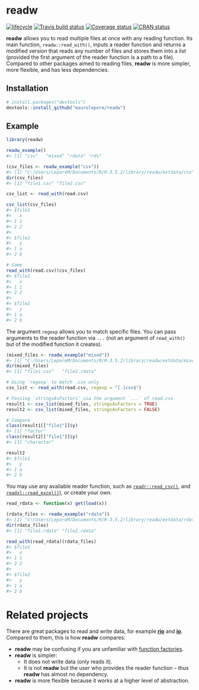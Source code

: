 
<!-- README.md is generated from README.Rmd. Please edit that file -->

# readw

[![lifecycle](https://img.shields.io/badge/lifecycle-experimental-orange.svg)](https://www.tidyverse.org/lifecycle/#experimental)
[![Travis build
status](https://travis-ci.org/maurolepore/readw.svg?branch=master)](https://travis-ci.org/maurolepore/readw)
[![Coverage
status](https://coveralls.io/repos/github/maurolepore/readw/badge.svg)](https://coveralls.io/r/maurolepore/readw?branch=master)
[![CRAN
status](https://www.r-pkg.org/badges/version/readw)](https://cran.r-project.org/package=readw)

**readw** allows you to read multiple files at once with any reading
function. Its main function, `readw::read_with()`, inputs a reader
function and returns a modified version that reads any number of files
and stores them into a list (provided the first argument of the reader
function is a path to a file). Compared to other packages aimed to
reading files, **readw** is more simpler, more flexible, and has less
dependencies.

## Installation

``` r
# install.packages("devtools")
devtools::install_github("maurolepore/readw")
```

## Example

``` r
library(readw)

readw_example()
#> [1] "csv"   "mixed" "rdata" "rds"

(csv_files <- readw_example("csv"))
#> [1] "C:/Users/LeporeM/Documents/R/R-3.5.2/library/readw/extdata/csv"
dir(csv_files)
#> [1] "file1.csv" "file2.csv"

csv_list <- read_with(read.csv)

csv_list(csv_files)
#> $file1
#>   x
#> 1 1
#> 2 2
#> 
#> $file2
#>   y
#> 1 a
#> 2 b

# Same
read_with(read.csv)(csv_files)
#> $file1
#>   x
#> 1 1
#> 2 2
#> 
#> $file2
#>   y
#> 1 a
#> 2 b
```

The argument `regexp` allows you to match specific files. You can pass
arguments to the reader function via `...` (not an argument of
`read_with()` but of the modified function it creates).

``` r
(mixed_files <- readw_example("mixed"))
#> [1] "C:/Users/LeporeM/Documents/R/R-3.5.2/library/readw/extdata/mixed"
dir(mixed_files)
#> [1] "file1.csv"   "file2.rdata"

# Using `regexp` to match .csv only
csv_list <- read_with(read.csv, regexp = "[.]csv$")

# Passing `stringsAsFactors` via the argument `...` of read.csv
result1 <- csv_list(mixed_files, stringsAsFactors = TRUE)
result2 <- csv_list(mixed_files, stringsAsFactors = FALSE)

# Compare
class(result1[["file1"]]$y)
#> [1] "factor"
class(result2[["file1"]]$y)
#> [1] "character"

result2
#> $file1
#>   y
#> 1 a
#> 2 b
```

You may use any available reader function, such as
[`readr::read_csv()`](https://CRAN.R-project.org/package=readr), and
[`readxl::read_excel()`](https://CRAN.R-project.org/package=readxl)), or
create your own.

``` r
read_rdata <- function(x) get(load(x))

(rdata_files <- readw_example("rdata"))
#> [1] "C:/Users/LeporeM/Documents/R/R-3.5.2/library/readw/extdata/rdata"
dir(rdata_files)
#> [1] "file1.rdata" "file2.rdata"

read_with(read_rdata)(rdata_files)
#> $file1
#>   x
#> 1 1
#> 2 2
#> 
#> $file2
#>   y
#> 1 a
#> 2 b
```

# Related projects

There are great packages to read and write data, for example
[**rio**](https://CRAN.R-project.org/package=rio) and
[**io**](https://CRAN.R-project.org/package=io). Compared to them, this
is how **readw** compares:

  - **readw** may be confusing if you are unfamiliar with [function
    factories](https://adv-r.hadley.nz/function-factories.html).
  - **readw** is simpler:
      - It does not write data (only reads it).
      - It is not **readw** but the user who provides the reader
        function – thus **readw** has almost no dependency.
  - **readw** is more flexible because it works at a higher level of
    abstraction.
